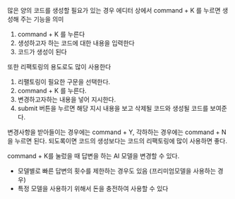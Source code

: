 많은 양의 코드를 생성할 필요가 있는 경우 에디터 상에서 command + K 를 누르면 생성해 주는 기능을 의미

1. command + K 를 누른다
2. 생성하고자 하는 코드에 대한 내용을 입력한다
3. 코드가 생성이 된다

또한 리팩토링의 용도로도 많이 사용한다
1. 리팰토링이 필요한 구문을 선택한다.
2. command + K 를 누른다.
3. 변경하고자하는 내용을 넣어 지시한다.
4. submit 버튼을 누르면 해당 지시 내용을 보고 삭제될 코드와 생성될 코드를 보여준다.

변경사항을 받아들이는 경우에는 command + Y, 각하하는 경우에는 command + N 을 누르면 된다.
되도록이면 코드의 생성보다는 코드의 리팩토링에 많이 사용하면 좋다.

command + K를 눌렀을 때 답변을 하는 AI 모델을 변경할 수 있다.
- 모델별로 빠른 답변의 횟수를 제한하는 경우도 있음 (프리미엄모델을 사용하는 경우)
- 특정 모델을 사용하기 위해서 돈을 충전하여 사용할 수 있다


